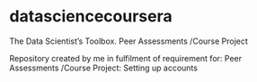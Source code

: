 # datasciencecoursera
The Data Scientist’s Toolbox. Peer Assessments /Course Project

Repository created by me in fulfilment of requirement for: 
           Peer Assessments /Course Project: Setting up accounts
